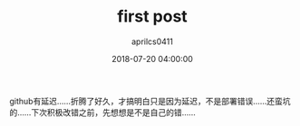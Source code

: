 ﻿---
layout: post
title: first post
date: 2018-07-20 04:00:00
tags: test 坑
author: aprilcs0411
---





   <amp-img src="{{ site.baseurl }}assets/images/sunset.jpg" width="603" height="275" layout="responsive" alt="" class="mb3"></amp-img><p>github有延迟……折腾了好久，才搞明白只是因为延迟，不是部署错误……还蛮坑的……下次积极改错之前，先想想是不是自己的错……</p>
  
